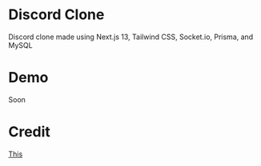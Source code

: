 # Discord Clone

Discord clone made using Next.js 13, Tailwind CSS, Socket.io, Prisma, and MySQL

# Demo

Soon

# Credit

[This](https://www.youtube.com/watch?v=ZbX4Ok9YX94)
